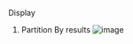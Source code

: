 Display
1. Partition By results
![image](https://github.com/kamibrenda/sql-tut/assets/42267047/07bb5504-632a-4d8c-80ab-0df336554d57)
